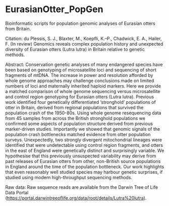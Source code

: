 # EurasianOtter_PopGen
Bioinformatic scripts for population genomic analyses of Eurasian otters from Britain. 

Citation:
du Plessis, S. J., Blaxter, M., Koepfli, K.–P., Chadwick, E. A., Hailer, F. (In review) Genomics reveals complex population history and unexpected diversity of Eurasian otters (Lutra lutra) in Britain relative to genetic methods.

Abstract:
Conservation genetic analyses of many endangered species have been based on genotyping of microsatellite loci and sequencing of short fragments of mtDNA. The increase in power and resolution afforded by whole genome approaches may challenge conclusions made on limited numbers of loci and maternally inherited haploid markers. Here we provide a matched comparison of whole genome sequencing versus microsatellite and control region genotyping for Eurasian otters (Lutra lutra). Previous work identified four genetically differentiated ‘stronghold’ populations of otter in Britain, derived from regional populations that survived the population crash of the 1950-80s. Using whole genome resequencing data from 45 samples from across the British stronghold populations we confirmed some aspects of population structure derived from previous marker-driven studies. Importantly we showed that genomic signals of the population crash bottlenecks matched evidence from otter population surveys. Unexpectedly, two strongly divergent mitochondrial lineages were identified that were undetectable using control region fragments, and otters in the east of England were genetically distinct and surprisingly variable. We hypothesise that this previously unsuspected variability may derive from past releases of Eurasian otters from other, non-British source populations in England around the time of the population bottleneck. Our work highlights that even reasonably well studied species may harbour genetic surprises, if studied using modern high-throughput sequencing methods.

Raw data:
Raw sequence reads are available from the Darwin Tree of Life Data Portal (https://portal.darwintreeoflife.org/data/root/details/Lutra%20lutra).

